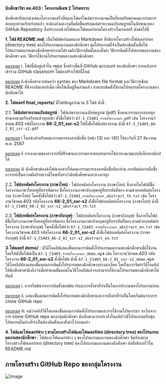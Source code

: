 **นักศึกษาวิชา คพ.403 : โครงงานพิเศษ 2 โปรดทราบ** 

นักศึกษาที่สอบนำเสนอโครงงานเสร็จสิ้นและได้แก้ไขเล่มรายงานจนเป็นที่ยอมรับของคณะกรรมการสอบทุกท่านเรียบร้อยแล้ว จะต้องส่งผลงานที่ผลิตขึ้นพร้อมเล่มรายงานฉบับสมบูรณ์ในลักษณะของ GitHub Repository ซึ่งประกอบด้วยไฟล์และโฟลเดอร์ตามโครงสร้างไดเรคทอรี ดังต่อไปนี้

**1. ไฟล์ README.md**: เป็นไฟล์ฟอร์แมตแบบ Markdown ที่อธิบายโครงสร้างโฟลเดอร์ย่อย (directory tree) ของโปรแกรมผลงานของนักศึกษา ชุดโปรแกรมที่จำเป็นต้องติดตั้งเพื่อให้โปรแกรมผลงานของนักศึกษาทำงานได้รวมถึงวิธีการติดตั้งและตั้งค่า วิธีการติดตั้งโปรแกรมผลงานของนักศึกษา และ วิธีการใช้งานโปรแกรมผลงานของนักศึกษา 

<ins>หมายเหตุ</ins> i. ไฟล์นี้มีอยู่แล้วใน repo ซึ่งสร้างขึ้นที่ GitHub account ของนักศึกษา ภายหลังการเข้าร่วม GitHub classroom ไม่ต้องสร้างไฟล์นี้ใหม่

<ins>หมายเหตุ</ins> ii.นักศึกษาควรค้นคว้า syntax ของ Markdown file format และวิธีการเขียน README ที่ดีจากอินเทอร์เน็ต เพื่อให้เมื่อผู้อื่นอ่านแล้ว สามารถติดตั้งใช้งานโปรแกรมโครงงานของนักศึกษาได้ 

**2. โฟลเดอร์ final_reports/** มีไฟล์ข้อมูลจำนวน 3 ไฟล์ ดังนี้

2.1. **ไฟล์เล่มรายงานฉบับสมบูรณ์** : ไฟล์เล่มรายงานฉบับสมบูรณ์ (pdf) ซึ่งคณะกรรมการสอบทุกท่านลงนามเรียบร้อยแล้วทุกหน้า ตั้งชื่อไฟล์ว่า `67-1_CS403_<รหัสโครงงาน>.pdf` เช่น โครงงานวิชาคพ.403 รหัสโครงงาน **66-2_01_ssr-s2** ให้ตั้งชื่อไฟล์เล่มรายงาน ดังนี้ `67-1_CS403_66-2_01_ssr-s2.pdf` 

<ins>หมายเหตุ</ins> i ในหน้าสำหรับคณะกรรมการลงลายมือชื่อ (หน้า (3) และ (4)) ให้ลงวันที่ 27 ธันวาคม พ.ศ. 2567 

<ins>หมายเหตุ</ins> ii การลงนามของอาจารย์ที่ปรึกษาและกรรมการสอบสามารถใช้การลงนามแบบอิเล็กทรอนิกส์ได้ 

<ins>หมายเหตุ</ins> iii นักศึกษาต้องส่งไฟล์เอกสารให้คณะกรรมการลงลายมือชื่อทีละท่าน การตัดต่อลายมือชื่ออาจารย์เป็นความผิดร้ายแรงมีโทษทั้งทางวินัยนักศึกษาและทางอาญา

2.2. **ไฟล์บทคัดย่อโครงงาน (ภาษาไทย)** : ไฟล์บทคัดย่อโครงงาน (ภาษาไทย) ซึ่งภายในไฟล์มีชื่อโครงงานภาษาไทยอยู่ที่บรรทัดแรก ชื่อโครงงานภาษาอังกฤษอยู่ที่บรรทัดที่สอง ตามด้วยบทคัดย่อโครงงาน (ภาษาไทย) โดยตั้งชื่อไฟล์ว่า `67-1_CS403_<รหัสโครงงาน>_abstract_th.txt` เช่น โครงงานวิชาคพ.403 รหัสโครงงาน **66-2_01_ssr-s2** ตั้งชื่อไฟล์บทคัดย่อโครงงาน (ภาษาไทย) ดังนี้ `67-1_CS403_66-2_01_ssr-s2_abstract_th.txt`

2.3. **ไฟล์บทคัดย่อโครงงาน (ภาษาอังกฤษ)** : ไฟล์บทคัดย่อโครงงาน (ภาษาอังกฤษ) ซึ่งภายในไฟล์มีชื่อโครงงานภาษาไทยอยู่ที่บรรทัดแรก ชื่อโครงงานภาษาอังกฤษอยู่ที่บรรทัดที่สอง ตามด้วยบทคัดย่อโครงงาน (ภาษาอังกฤษ) โดยตั้งชื่อไฟล์ว่า `67-1_CS403_<รหัสโครงงาน>_abstract_en.txt` เช่น โครงงานวิชาคพ.403 รหัสโครงงาน **66-2_01_ssr-s2** ตั้งชื่อไฟล์บทคัดย่อโครงงาน (ภาษาอังกฤษ) ดังนี้ `67-1_CS403_66-2_01_ssr-s2_abstract_en.txt`

**3.โฟลเดอร์ demo/** : มีวีดีโอคลิปแสดงขั้นตอนการติดตั้งโปรแกรมผลงานของนักศึกษาเพื่อใช้งาน โดยให้ตั้งชื่อไฟล์เป็น 
`67-1_CS403_<รหัสโครงงาน>_demo.mp4` 
เช่น โครงงานวิชาคพ.403 รหัสโครงงาน **66-2_01_ssr-s2** 
ตั้งชื่อไฟล์ ดังนี้ `67-1_CS403_66-2_01_ssr-s2_demo.mp4` 
วีดีโอคลิปต้องแสดงขั้นตอนการติดตั้งโปรแกรมของนักศึกษาอย่างละเอียด โดยในการจัดทำวีดีโอคลิป ให้นักศึกษาคำนึงถึงว่าเมื่อทำตามขั้นตอนในวีดีโอคลิปแล้วจะสามารถใช้งานโปรแกรมของนักศึกษาได้ทันที

<ins>หมายเหตุ</ins> i.	ควรเริ่มต้นจากการติดตั้งซอฟต์แวร์และการตั้งค่าที่จำเป็นในการทำงานของโปรแกรมก่อน

<ins>หมายเหตุ</ins> ii.	แสดงขั้นตอนการติดตั้งโปรแกรมของนักศึกษาและการตั้งค่าที่จำเป็นโดยเริ่มต้นจากการ clone GitHub repo 

<ins>หมายเหตุ</ins> iii. แม้ว่าคลิปวีดีโอแสดงขั้นตอนการติดตั้งโปรแกรมและการใช้งานโปรแกรมฯ จะเริ่มจากการ clone GitHub repo ของกลุ่มนักศึกษา นักศึกษาควรกล่าวถึงในคลิปว่ามีโปรแกรมหรือชุดโปรแกรมใดบ้างที่จำเป็นต้องติดตั้งและตั้งค่าไว้ก่อนแล้ว 

**4. ไฟล์และโฟลเดอร์ต่าง ๆ ตามโครงสร้างไฟล์และโฟลเดอร์ย่อย (directory tree) ของโปรแกรมผลงานของนักศึกษา** : ไฟล์และโฟลเดอร์ต่าง ๆ ของโปรแกรมผลงานของนักศึกษา จัดเรียงตามโครงสร้างโฟลเดอร์ย่อย (directory tree) ของโปรแกรมผลงานของนักศึกษา ดังที่อธิบายไว้ใน README.md 

## ภาพโครงสร้าง GitHub Repo ของกลุ่มโครงงาน
![image](https://github.com/user-attachments/assets/256a1e46-6e72-4a84-9a8a-723f97c028ba)

